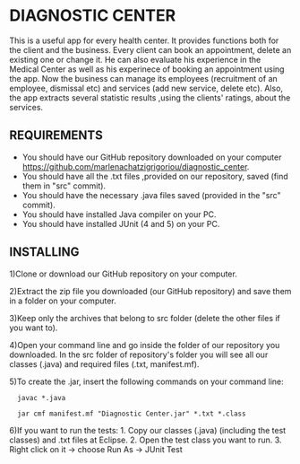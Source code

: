 # DIAGNOSTIC CENTER

This is a useful app for every health center. It provides functions both for the client and the business. Every client can book an appointment, delete an existing one or change it. He can also evaluate his experience in the Medical Center as well as his experinece of booking an appointment using the app. Now the business can manage its employees (recruitment of an employee, dismissal etc) and services (add new service, delete etc). Also, the app extracts several statistic results ,using the clients' ratings, about the services.


## REQUIREMENTS

* You should have our GitHub repository downloaded on your computer https://github.com/marlenachatzigrigoriou/diagnostic_center.
* You should have all the .txt files ,provided on our repository, saved (find them in "src" commit).
* You should have the necessary .java files saved (provided in the "src" commit).
* You should have installed Java compiler on your PC.
* You should have installed JUnit (4 and 5) on your PC.


## INSTALLING

1)Clone or download our GitHub repository on your computer. 

2)Extract the zip file you downloaded (our GitHub repository) and save them in a folder on your computer.

3)Keep only the archives that belong to src folder (delete the other files if you want to).

4)Open your command line and go inside the folder of our repository you downloaded. In the src folder of repository's folder you will see all our      classes (.java) and required files (.txt, manifest.mf).

5)To create the .jar, insert the following commands on your command line:
      
      javac *.java
      
      jar cmf manifest.mf "Diagnostic Center.jar" *.txt *.class
      
6)If you want to run the tests:
      1. Copy our classes (.java) (including the test classes) and .txt files at Eclipse.
      2. Open the test class you want to run.
      3. Right click on it -> choose Run As -> JUnit Test
